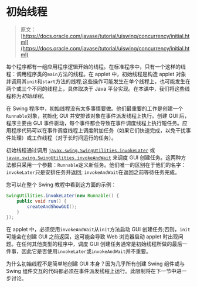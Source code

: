 # 初始线程

> 原文： [https://docs.oracle.com/javase/tutorial/uiswing/concurrency/initial.html](https://docs.oracle.com/javase/tutorial/uiswing/concurrency/initial.html)

每个程序都有一组应用程序逻辑开始的线程。在标准程序中，只有一个这样的线程：调用程序类的`main`方法的线程。在 applet 中，初始线程是构造 applet 对象并调用其`init`和`start`方法的线程;这些操作可能发生在单个线程上，也可能发生在两个或三个不同的线程上，具体取决于 Java 平台实现。在本课中，我们将这些线程称为*初始线程*。

在 Swing 程序中，初始线程没有太多事情要做。他们最重要的工作是创建一个`Runnable`对象，初始化 GUI 并安排该对象在事件派发线程上执行。创建 GUI 后，程序主要由 GUI 事件驱动，每个事件都会导致在事件调度线程上执行短任务。应用程序代码可以在事件调度线程上调度附加任务（如果它们快速完成，以免干扰事件处理）或工作线程（对于长时间运行的任务）。

初始线程通过调用 [`javax.swing.SwingUtilities.invokeLater`](https://docs.oracle.com/javase/8/docs/api/javax/swing/SwingUtilities.html#invokeLater-java.lang.Runnable-) 或 [`javax.swing.SwingUtilities.invokeAndWait`](https://docs.oracle.com/javase/8/docs/api/javax/swing/SwingUtilities.html#invokeAndWait-java.lang.Runnable-) 来调度 GUI 创建任务。这两种方法都只采用一个参数：`Runnable`定义新任务。他们唯一的区别在于他们的名字：`invokeLater`只是安排任务并返回; `invokeAndWait`在返回之前等待任务完成。

您可以在整个 Swing 教程中看到这方面的示例：

```java
SwingUtilities.invokeLater(new Runnable() {
    public void run() {
        createAndShowGUI();
    }
});

```

在 applet 中，必须使用`invokeAndWait`从`init`方法启动 GUI 创建任务;否则，`init`可能会在创建 GUI 之前返回，这可能会导致 Web 浏览器启动 applet 时出现问题。在任何其他类型的程序中，调度 GUI 创建任务通常是初始线程所做的最后一件事，因此它是否使用`invokeLater`或`invokeAndWait`并不重要。

为什么初始线程不是简单地创建 GUI 本身？因为几乎所有创建 Swing 组件或与 Swing 组件交互的代码都必须在事件派发线程上运行。此限制将在下一节中进一步讨论。